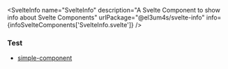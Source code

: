 <script lang="ts">
	import { SvelteInfo } from '../lib/index';
	import infoSvelteComponents from './infoSvelteComponents.json';
</script>

<SvelteInfo
name="SvelteInfo"
description="A Svelte Component to show info about Svelte Components"
urlPackage="@el3um4s/svelte-info"
info={infoSvelteComponents['SvelteInfo.svelte']}
/>

### Test

- [simple-component](./test/simple-component)
